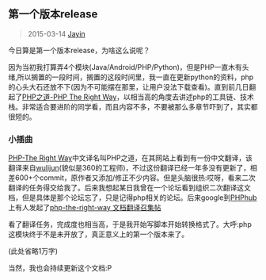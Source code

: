 第一个版本release
--------
> 2015-03-14 [Jayin](https://github.com/Jayin)

今日算是第一个版本release，为啥这么说呢？

因为当初我打算弄4个模块(Java/Android/PHP/Python)，但是PHP一直木有头绪,所以搁置的一段时间，搁置的这段时间里，我一直在更新python的资料，php的心头大石还放不下(因为不可能摆在那里，让用户没法下载查看)。直到前几日翻起了[PHP之道-PHP
The Right Way](https://github.com/codeguy/php-the-right-way)，以相当高的角度去讲述php的工具链、技术栈。非常适合要进阶的同学看，而且内容不多，不要被那么多章节吓到了，其实都很短的。

### 小插曲

[PHP-The Right Way](http://www.phptherightway.com/)中文译名叫PHP之道，在其网站上看到有一份中文翻译，该翻译来自[wulijun](https://github.com/wulijun)(貌似是360的工程师)，不过这份翻译已经一年多没有更新了，相差600+个commit，原作者又添加/修正不少内容。但是头脑很热:哎呀，看来二次翻译的任务得交给我了。后来我想起某日我曾在一个论坛看到组织二次翻译这文档，但是具体是那个论坛忘了，只是记得php相关的论坛。后来google到[PHPhub](https://phphub.org/)上有人发起了[php-the-right-way 文档翻译召集帖](https://phphub.org/topics/508?utm_source=tuicool)

看了翻译任务，完成度也相当高，于是我开始写脚本开始转换格式了。大呼:php这模块终于不是未开放了，真正意义上的第一个版本来了。

(此处省略1万字)

当然，我也会持续更新这个文档:P

